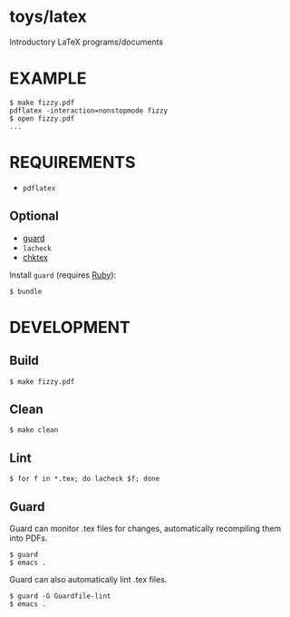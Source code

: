 # toys/latex

Introductory LaTeX programs/documents

# EXAMPLE

```
$ make fizzy.pdf
pdflatex -interaction=nonstopmode fizzy
$ open fizzy.pdf
...
```

# REQUIREMENTS

* `pdflatex`

## Optional

* [guard](http://guardgem.org/)
* `lacheck`
* [chktex](http://baruch.ev-en.org/proj/chktex/)

Install `guard` (requires [Ruby](https://www.ruby-lang.org/)):

```
$ bundle
```

# DEVELOPMENT

## Build

```
$ make fizzy.pdf
```

## Clean

```
$ make clean
```

## Lint

```
$ for f in *.tex; do lacheck $f; done
```

## Guard

Guard can monitor .tex files for changes, automatically recompiling them into PDFs.

```
$ guard
$ emacs .
```

Guard can also automatically lint .tex files.

```
$ guard -G Guardfile-lint
$ emacs .
```
